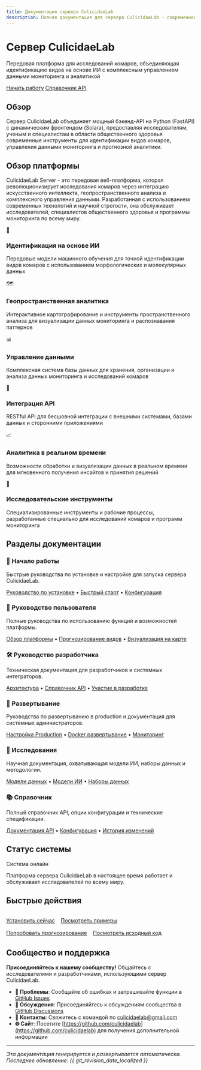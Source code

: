 ```yaml
---
title: Документация сервера CulicidaeLab
description: Полная документация для сервера CulicidaeLab - современной веб-платформы для исследований комаров, мониторинга и анализа данных
---
```


<div class="hero">
  <h1 class="hero__title">Сервер CulicidaeLab</h1>
  <p class="hero__subtitle">
    Передовая платформа для исследований комаров, объединяющая идентификацию видов на основе ИИ
    с комплексным управлением данными мониторинга и аналитикой
  </p>
  <div class="hero__actions">
    <a href="getting-started/installation/" class="md-button md-button--primary">Начать работу</a>
    <a href="developer-guide/api-reference/" class="md-button md-button--secondary">Справочник API</a>
  </div>
</div>

## Обзор

Сервер CulicidaeLab объединяет мощный бэкенд-API на Python (FastAPI) с динамическим фронтендом (Solara), предоставляя исследователям, ученым и специалистам в области общественного здоровья современные инструменты для идентификации видов комаров, управления данными мониторинга и прогнозной аналитики.

## Обзор платформы

CulicidaeLab Server - это передовая веб-платформа, которая революционизирует исследования комаров через интеграцию искусственного интеллекта, геопространственного анализа и комплексного управления данными. Разработанная с использованием современных технологий и научной строгости, она обслуживает исследователей, специалистов общественного здоровья и программы мониторинга по всему миру.

<div class="feature-grid">
  <div class="feature-card">
    <div class="feature-card__icon">🤖</div>
    <h3 class="feature-card__title">Идентификация на основе ИИ</h3>
    <p class="feature-card__description">
      Передовые модели машинного обучения для точной идентификации видов комаров
      с использованием морфологических и молекулярных данных
    </p>
  </div>

  <div class="feature-card">
    <div class="feature-card__icon">🗺️</div>
    <h3 class="feature-card__title">Геопространственная аналитика</h3>
    <p class="feature-card__description">
      Интерактивное картографирование и инструменты пространственного анализа для визуализации
      данных мониторинга и распознавания паттернов
    </p>
  </div>

  <div class="feature-card">
    <div class="feature-card__icon">📊</div>
    <h3 class="feature-card__title">Управление данными</h3>
    <p class="feature-card__description">
      Комплексная система базы данных для хранения, организации и анализа
      данных мониторинга и исследований комаров
    </p>
  </div>

  <div class="feature-card">
    <div class="feature-card__icon">🔗</div>
    <h3 class="feature-card__title">Интеграция API</h3>
    <p class="feature-card__description">
      RESTful API для бесшовной интеграции с внешними системами,
      базами данных и сторонними приложениями
    </p>
  </div>

  <div class="feature-card">
    <div class="feature-card__icon">📈</div>
    <h3 class="feature-card__title">Аналитика в реальном времени</h3>
    <p class="feature-card__description">
      Возможности обработки и визуализации данных в реальном времени для
      мгновенного получения инсайтов и принятия решений
    </p>
  </div>

  <div class="feature-card">
    <div class="feature-card__icon">🔬</div>
    <h3 class="feature-card__title">Исследовательские инструменты</h3>
    <p class="feature-card__description">
      Специализированные инструменты и рабочие процессы, разработанные специально для
      исследований комаров и программ мониторинга
    </p>
  </div>
</div>

## Разделы документации

<div class="md-card">
  <h3 class="md-card__title">🚀 Начало работы</h3>
  <div class="md-card__content">
    <p>Быстрые руководства по установке и настройке для запуска сервера CulicidaeLab.</p>
    <a href="getting-started/installation/">Руководство по установке</a> •
    <a href="getting-started/quick-start/">Быстрый старт</a> •
    <a href="getting-started/configuration/">Конфигурация</a>
  </div>
</div>

<div class="md-card">
  <h3 class="md-card__title">👥 Руководство пользователя</h3>
  <div class="md-card__content">
    <p>Полные руководства по использованию функций и возможностей платформы.</p>
    <a href="user-guide/overview/">Обзор платформы</a> •
    <a href="user-guide/species-prediction/">Прогнозирование видов</a> •
    <a href="user-guide/map-visualization/">Визуализация на карте</a>
  </div>
</div>

<div class="md-card">
  <h3 class="md-card__title">🛠️ Руководство разработчика</h3>
  <div class="md-card__content">
    <p>Техническая документация для разработчиков и системных интеграторов.</p>
    <a href="developer-guide/architecture/">Архитектура</a> •
    <a href="developer-guide/api-reference/">Справочник API</a> •
    <a href="developer-guide/contributing/">Участие в разработке</a>
  </div>
</div>

<div class="md-card">
  <h3 class="md-card__title">🚀 Развертывание</h3>
  <div class="md-card__content">
    <p>Руководства по развертыванию в production и документация для системных администраторов.</p>
    <a href="deployment/production/">Настройка Production</a> •
    <a href="deployment/docker/">Docker развертывание</a> •
    <a href="deployment/monitoring/">Мониторинг</a>
  </div>
</div>

<div class="md-card">
  <h3 class="md-card__title">🔬 Исследования</h3>
  <div class="md-card__content">
    <p>Научная документация, охватывающая модели ИИ, наборы данных и методологии.</p>
    <a href="research/data-models/">Модели данных</a> •
    <a href="research/ai-models/">Модели ИИ</a> •
    <a href="research/datasets/">Наборы данных</a>
  </div>
</div>

<div class="md-card">
  <h3 class="md-card__title">📚 Справочник</h3>
  <div class="md-card__content">
    <p>Полный справочник API, опции конфигурации и технические спецификации.</p>
    <a href="reference/api/">Документация API</a> •
    <a href="reference/configuration/">Конфигурация</a> •
    <a href="reference/changelog/">История изменений</a>
  </div>
</div>

## Статус системы

<div class="status-indicator status-indicator--online">
  Система онлайн
</div>

Платформа сервера CulicidaeLab в настоящее время работает и обслуживает исследователей по всему миру.

## Быстрые действия

<div style="display: flex; gap: 1rem; flex-wrap: wrap; margin: 2rem 0;">
  <a href="getting-started/installation/" class="md-button">Установить сейчас</a>
  <a href="developer-guide/api-reference/examples/" class="md-button">Посмотреть примеры</a>
  <a href="user-guide/species-prediction/" class="md-button">Попробовать прогнозирование</a>
  <a href="https://github.com/iloncka-ds/culicidaelab-server" class="md-button">Посмотреть исходный код</a>
</div>

## Сообщество и поддержка

<div class="notification notification--info">
  <strong>Присоединяйтесь к нашему сообществу!</strong> Общайтесь с исследователями и разработчиками, использующими сервер CulicidaeLab.
</div>

- **🐛 Проблемы**: Сообщайте об ошибках и запрашивайте функции в [GitHub Issues](https://github.com/iloncka-ds/culicidaelab-server/issues)
- **💬 Обсуждения**: Присоединяйтесь к обсуждениям сообщества в [GitHub Discussions](https://github.com/iloncka-ds/culicidaelab-server/discussions)
- **📧 Контакты**: Свяжитесь с командой по [culicidaelab@gmail.com](mailto:culicidaelab@gmail.com)
- **🌐 Сайт**: Посетите [https://github.com/culicidaelab](https://github.com/culicidaelab) для получения дополнительной информации

---

*Эта документация генерируется и развертывается автоматически. Последнее обновление: {{ git_revision_date_localized }}*
